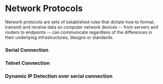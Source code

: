 # Network Protocols
Network protocols are sets of established rules that dictate how to format, transmit and receive data so computer network devices -- from servers and routers to endpoints -- can communicate regardless of the differences in their underlying infrastructures, designs or standards.

### Serial Connection
### Telnet Connection
### Dynamic IP Detection over serial connection
